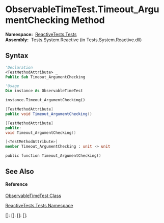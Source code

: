 # ObservableTimeTest.Timeout\_ArgumentChecking Method

**Namespace:**  [ReactiveTests.Tests](ReactiveTests.Tests\ReactiveTests.Tests.md)  
**Assembly:**  Tests.System.Reactive (in Tests.System.Reactive.dll)

## Syntax

```vb
'Declaration
<TestMethodAttribute> _
Public Sub Timeout_ArgumentChecking
```

```vb
'Usage
Dim instance As ObservableTimeTest

instance.Timeout_ArgumentChecking()
```

```csharp
[TestMethodAttribute]
public void Timeout_ArgumentChecking()
```

```c++
[TestMethodAttribute]
public:
void Timeout_ArgumentChecking()
```

```fsharp
[<TestMethodAttribute>]
member Timeout_ArgumentChecking : unit -> unit 
```

```jscript
public function Timeout_ArgumentChecking()
```

## See Also

#### Reference

[ObservableTimeTest Class](ObservableTimeTest\ObservableTimeTest.md)

[ReactiveTests.Tests Namespace](ReactiveTests.Tests\ReactiveTests.Tests.md)

[]: 
[]: 
[]: 
[]: 